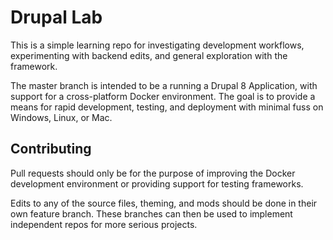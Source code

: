 # Drupal Lab

This is a simple learning repo for investigating development workflows, experimenting with backend edits, and general exploration with the framework.

The master branch is intended to be a running a Drupal 8 Application, with support for a cross-platform Docker environment. The goal is to provide a means for rapid development, testing, and deployment with minimal fuss on Windows, Linux, or Mac.

## Contributing 

Pull requests should only be for the purpose of improving the Docker development environment or providing support for testing frameworks.

Edits to any of the source files, theming, and mods should be done in their own feature branch. These branches can then be used to implement independent repos for more serious projects.